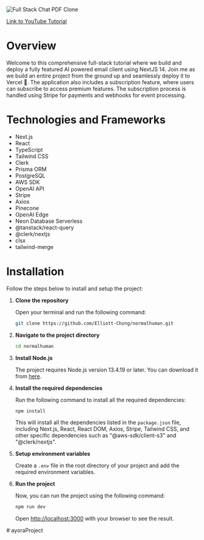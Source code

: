 ![Full Stack Chat PDF Clone](https://github.com/user-attachments/assets/03580ec6-99f0-4f3e-8a0d-141e15d2e17b)

[Link to YouTube Tutorial]([https://www.youtube.com/watch?v=bZFedu-0emE](https://youtu.be/Qm7-7PnszM4))

# Overview

Welcome to this comprehensive full-stack tutorial where we build and deploy a fully featured AI powered email client using NextJS 14. Join me as we build an entire project from the ground up and seamlessly deploy it to Vercel 🚀. The application also includes a subscription feature, where users can subscribe to access premium features. The subscription process is handled using Stripe for payments and webhooks for event processing.


# Technologies and Frameworks

- Next.js
- React
- TypeScript
- Tailwind CSS
- Clerk
- Prisma ORM
- PostgreSQL
- AWS SDK
- OpenAI API
- Stripe
- Axios
- Pinecone
- OpenAI Edge
- Neon Database Serverless
- @tanstack/react-query
- @clerk/nextjs
- clsx
- tailwind-merge

# Installation

Follow the steps below to install and setup the project:

1. **Clone the repository**

   Open your terminal and run the following command:

   ```bash
   git clone https://github.com/Elliott-Chong/normalhuman.git
   ```

2. **Navigate to the project directory**

   ```bash
   cd normalhuman
   ```

3. **Install Node.js**

   The project requires Node.js version 13.4.19 or later. You can download it from [here](https://nodejs.org/en/download/).

4. **Install the required dependencies**

   Run the following command to install all the required dependencies:

   ```bash
   npm install
   ```

   This will install all the dependencies listed in the `package.json` file, including Next.js, React, React DOM, Axios, Stripe, Tailwind CSS, and other specific dependencies such as "@aws-sdk/client-s3" and "@clerk/nextjs".

5. **Setup environment variables**

    Create a `.env` file in the root directory of your project and add the required environment variables.

6. **Run the project**

    Now, you can run the project using the following command:

    ```bash
    npm run dev
    ```

    Open [http://localhost:3000](http://localhost:3000) with your browser to see the result.


#   a y o r a P r o j e c t  
 